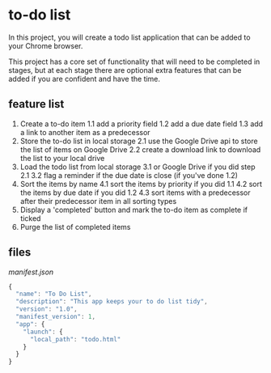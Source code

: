 # to-do list

In this project, you will create a todo list application that can be added to your Chrome browser.

This project has a core set of functionality that will need to be completed in stages, but at each stage there are optional extra features that can be added if you are confident and have the time.

## feature list

1. Create a to-do item
  1.1 add a priority field
  1.2 add a due date field
  1.3 add a link to another item as a predecessor
2. Store the to-do list in local storage
  2.1 use the Google Drive api to store the list of items on Google Drive
  2.2 create a download link to download the list to your local drive
3. Load the todo list from local storage
  3.1 or Google Drive if you did step 2.1
  3.2 flag a reminder if the due date is close (if you've done 1.2)
4. Sort the items by name
  4.1 sort the items by priority if you did 1.1
  4.2 sort the items by due date if you did 1.2
  4.3 sort items with a predecessor after their predecessor item in all sorting types
5. Display a 'completed' button and mark the to-do item as complete if ticked
6. Purge the list of completed items

## files

*manifest.json*

~~~ javascript
{
  "name": "To Do List",
  "description": "This app keeps your to do list tidy",
  "version": "1.0",
  "manifest_version": 1,
  "app": {
    "launch": {
      "local_path": "todo.html"
    }
  }
}
~~~


